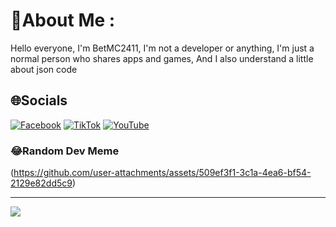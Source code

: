 # 💫About Me :
Hello everyone, I'm BetMC2411, I'm not a developer or anything, I'm just a normal person who shares apps and games, And I also understand a little about json code


## 🌐Socials
[![Facebook](https://img.shields.io/badge/Facebook-%231877F2.svg?logo=Facebook&logoColor=white)](https://facebook.com/duong.truongthanh.3551) [![TikTok](https://img.shields.io/badge/TikTok-%23000000.svg?logo=TikTok&logoColor=white)](https://tiktok.com/@betmc2411) [![YouTube](https://img.shields.io/badge/YouTube-%23FF0000.svg?logo=YouTube&logoColor=white)](https://youtube.com/c/betmc2411)


### 😂Random Dev Meme
(https://github.com/user-attachments/assets/509ef3f1-3c1a-4ea6-bf54-2129e82dd5c9)


---
[![](https://visitcount.itsvg.in/api?id=BetMC2411&icon=0&color=0)](https://visitcount.itsvg.in)
